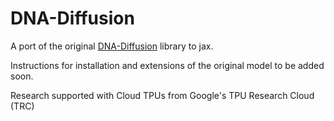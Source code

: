 # DNA-Diffusion

A port of the original [DNA-Diffusion](https://github.com/pinellolab/DNA-Diffusion/tree/main) library to jax. 

Instructions for installation and extensions of the original model to be added soon.

Research supported with Cloud TPUs from Google's TPU Research Cloud (TRC)
